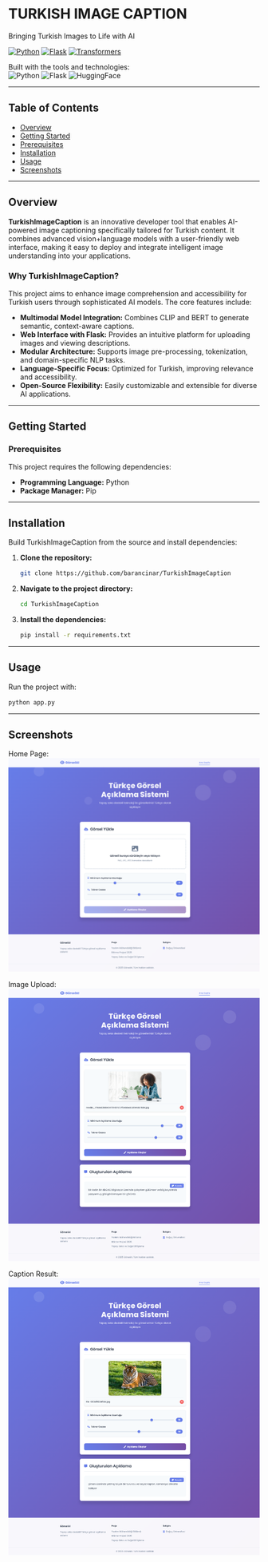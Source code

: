 # TURKISH IMAGE CAPTION

Bringing Turkish Images to Life with AI

[![Python](https://img.shields.io/badge/python-3.8%2B-blue.svg)](https://www.python.org/)
[![Flask](https://img.shields.io/badge/Flask-Web%20App-blue)](https://flask.palletsprojects.com/)
[![Transformers](https://img.shields.io/badge/transformers-HuggingFace-yellow)](https://huggingface.co/transformers/)

Built with the tools and technologies:  
![Python](https://img.shields.io/badge/Python-3776AB?logo=python&logoColor=white) ![Flask](https://img.shields.io/badge/Flask-000?logo=flask) ![HuggingFace](https://img.shields.io/badge/HuggingFace-FFD21F?logo=huggingface&logoColor=black)

---

## Table of Contents

-   [Overview](#overview)
-   [Getting Started](#getting-started)
-   [Prerequisites](#prerequisites)
-   [Installation](#installation)
-   [Usage](#usage)
-   [Screenshots](#screenshots)

---

## Overview

**TurkishImageCaption** is an innovative developer tool that enables AI-powered image captioning specifically tailored for Turkish content. It combines advanced vision+language models with a user-friendly web interface, making it easy to deploy and integrate intelligent image understanding into your applications.

### Why TurkishImageCaption?

This project aims to enhance image comprehension and accessibility for Turkish users through sophisticated AI models. The core features include:

-   **Multimodal Model Integration:** Combines CLIP and BERT to generate semantic, context-aware captions.
-   **Web Interface with Flask:** Provides an intuitive platform for uploading images and viewing descriptions.
-   **Modular Architecture:** Supports image pre-processing, tokenization, and domain-specific NLP tasks.
-   **Language-Specific Focus:** Optimized for Turkish, improving relevance and accessibility.
-   **Open-Source Flexibility:** Easily customizable and extensible for diverse AI applications.

---

## Getting Started

### Prerequisites

This project requires the following dependencies:

-   **Programming Language:** Python
-   **Package Manager:** Pip

---

## Installation

Build TurkishImageCaption from the source and install dependencies:

1. **Clone the repository:**

    ```bash
    git clone https://github.com/barancinar/TurkishImageCaption
    ```

2. **Navigate to the project directory:**

    ```bash
    cd TurkishImageCaption
    ```

3. **Install the dependencies:**
    ```bash
    pip install -r requirements.txt
    ```

---

## Usage

Run the project with:

```bash
python app.py
```

---

## Screenshots

Home Page:
![Home Page](screenshots/1.png)

Image Upload:
![Image Upload](screenshots/2.png)

Caption Result:
![Caption Result](screenshots/3.png)
